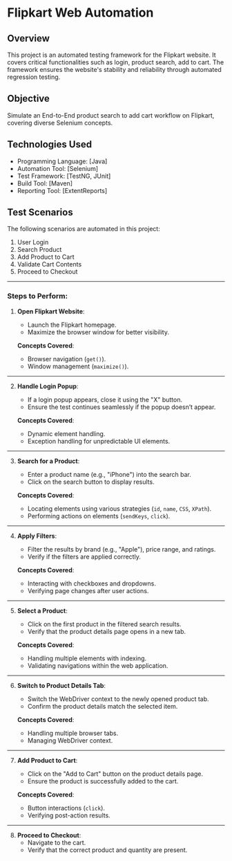 
# Flipkart Web Automation




## Overview
This project is an automated testing framework for the Flipkart website. It covers critical functionalities such as login, product search, add to cart. The framework ensures the website's stability and reliability through automated regression testing.
## Objective
Simulate an End-to-End product search to add cart workflow on Flipkart, covering diverse Selenium concepts.
## Technologies Used
- Programming Language: [Java]
- Automation Tool: [Selenium]
- Test Framework: [TestNG, JUnit]
- Build Tool: [Maven]
- Reporting Tool: [ExtentReports]

## Test Scenarios
The following scenarios are automated in this project:
1. User Login
2. Search Product
3. Add Product to Cart
4. Validate Cart Contents
5. Proceed to Checkout


---
 
### **Steps to Perform**:
 
1. **Open Flipkart Website**:
   - Launch the Flipkart homepage.
   - Maximize the browser window for better visibility.
 
   **Concepts Covered**:
   - Browser navigation (`get()`).
   - Window management (`maximize()`).
 
---
 
2. **Handle Login Popup**:
   - If a login popup appears, close it using the "X" button.
   - Ensure the test continues seamlessly if the popup doesn’t appear.
 
   **Concepts Covered**:
   - Dynamic element handling.
   - Exception handling for unpredictable UI elements.
 
---
 
3. **Search for a Product**:
   - Enter a product name (e.g., "iPhone") into the search bar.
   - Click on the search button to display results.
 
   **Concepts Covered**:
   - Locating elements using various strategies (`id`, `name`, `CSS`, `XPath`).
   - Performing actions on elements (`sendKeys`, `click`).
 
---
 
4. **Apply Filters**:
   - Filter the results by brand (e.g., "Apple"), price range, and ratings.
   - Verify if the filters are applied correctly.
 
   **Concepts Covered**:
   - Interacting with checkboxes and dropdowns.
   - Verifying page changes after user actions.
 
---
 
5. **Select a Product**:
   - Click on the first product in the filtered search results.
   - Verify that the product details page opens in a new tab.
 
   **Concepts Covered**:
   - Handling multiple elements with indexing.
   - Validating navigations within the web application.
 
---
 
6. **Switch to Product Details Tab**:
   - Switch the WebDriver context to the newly opened product tab.
   - Confirm the product details match the selected item.
 
   **Concepts Covered**:
   - Handling multiple browser tabs.
   - Managing WebDriver context.
 
---
 
7. **Add Product to Cart**:
   - Click on the "Add to Cart" button on the product details page.
   - Ensure the product is successfully added to the cart.
 
   **Concepts Covered**:
   - Button interactions (`click`).
   - Verifying post-action results.
 
---
 
8. **Proceed to Checkout**:
   - Navigate to the cart.
   - Verify that the correct product and quantity are present.
